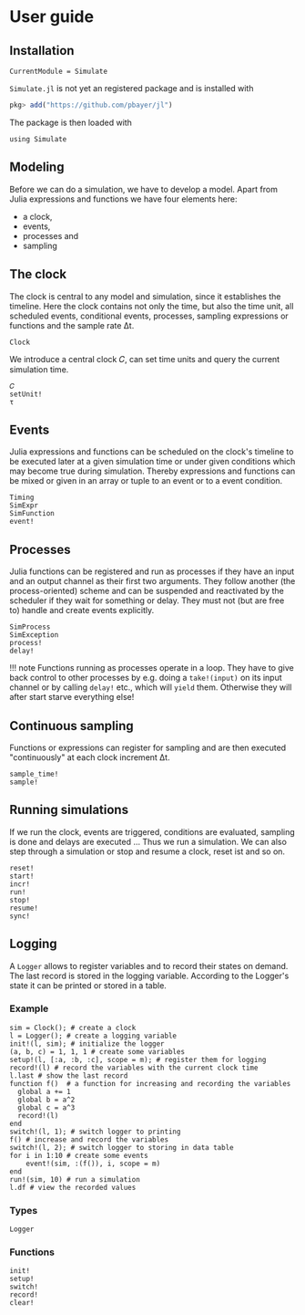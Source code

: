 # User guide

## Installation

```@meta
CurrentModule = Simulate
```

`Simulate.jl` is not yet an registered package and is installed with

```julia
pkg> add("https://github.com/pbayer/jl")
```

The package is then loaded with

```@repl usage
using Simulate
```

## Modeling

Before we can do a simulation, we have to develop a model. Apart from Julia expressions and functions we have four elements here:

- a clock,
- events,
- processes and
- sampling

## The clock

The clock is central to any model and simulation, since it establishes the timeline. Here the clock contains not only the time, but also the time unit, all scheduled events, conditional events, processes, sampling expressions or functions and the sample rate Δt.

```@docs
Clock
```

We introduce a central clock 𝐶, can set time units and query the current simulation time.

```@docs
𝐶
setUnit!
τ
```

## Events

Julia expressions and functions can be scheduled on the clock's timeline to be executed later at a given simulation time or under given conditions which may become true during simulation. Thereby expressions and functions can be mixed or given in an array or tuple to an event or to a event condition.

```@docs
Timing
SimExpr
SimFunction
event!
```

## Processes

Julia functions can be registered and run as processes if they have an input and an output channel as their first two arguments. They follow another (the process-oriented) scheme and can be suspended and reactivated by the scheduler if they wait for something or delay. They must not (but are free to) handle and create events explicitly.

```@docs
SimProcess
SimException
process!
delay!
```

!!! note
    Functions running as processes operate in a loop. They have to give back control
    to other processes by e.g. doing a `take!(input)` on its input channel or by calling
    `delay!` etc., which will `yield` them. Otherwise they will after start starve
    everything else!

## Continuous sampling

Functions or expressions can register for sampling and are then executed "continuously" at each clock increment Δt.

```@docs
sample_time!
sample!
```

## Running simulations

If we run the clock, events are triggered, conditions are evaluated, sampling is done and delays are executed … Thus we run a simulation. We can also step through a simulation or stop and resume a clock, reset ist and so on.

```@docs
reset!
start!
incr!
run!
stop!
resume!
sync!
```

## Logging

A `Logger` allows to register variables and to record their states on demand.
The last record is stored in the logging variable. According to the Logger's state it can be printed or stored in a table.

### Example

```@repl usage
sim = Clock(); # create a clock
l = Logger(); # create a logging variable
init!(l, sim); # initialize the logger
(a, b, c) = 1, 1, 1 # create some variables
setup!(l, [:a, :b, :c], scope = m); # register them for logging
record!(l) # record the variables with the current clock time
l.last # show the last record
function f()  # a function for increasing and recording the variables
  global a += 1
  global b = a^2
  global c = a^3
  record!(l)
end
switch!(l, 1); # switch logger to printing
f() # increase and record the variables
switch!(l, 2); # switch logger to storing in data table
for i in 1:10 # create some events
    event!(sim, :(f()), i, scope = m)
end
run!(sim, 10) # run a simulation
l.df # view the recorded values
```

### Types

```@docs
Logger
```

### Functions

```@docs
init!
setup!
switch!
record!
clear!
```
